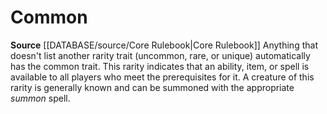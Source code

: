 ﻿---
id: '28'
name: Common
rarity: Common
rus_type_level: null
source: '[[DATABASE/source/Core Rulebook|Core Rulebook]]'
trait:
- Common
type: Trait

---
# Common

**Source** [[DATABASE/source/Core Rulebook|Core Rulebook]] 
Anything that doesn't list another rarity trait (uncommon, rare, or unique) automatically has the common trait. This rarity indicates that an ability, item, or spell is available to all players who meet the prerequisites for it. A creature of this rarity is generally known and can be summoned with the appropriate _summon_ spell.